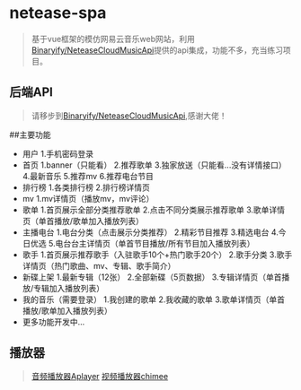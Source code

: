 # netease-spa

> 基于vue框架的模仿网易云音乐web网站，利用[Binaryify/NeteaseCloudMusicApi](https://github.com/Binaryify/NeteaseCloudMusicApi)提供的api集成，功能不多，充当练习项目。

## 后端API

> 请移步到[Binaryify/NeteaseCloudMusicApi](https://github.com/Binaryify/NeteaseCloudMusicApi),感谢大佬！

##主要功能

+ 用户
   1.手机密码登录
+ 首页
   1.banner（只能看）
   2.推荐歌单
   3.独家放送（只能看...没有详情接口）
   4.最新音乐
   5.推荐mv
   6.推荐电台节目
+ 排行榜
   1.各类排行榜
   2.排行榜详情页
+ mv
   1.mv详情页（播放mv，mv评论）
+ 歌单
   1.首页展示全部分类推荐歌单
   2.点击不同分类展示推荐歌单
   3.歌单详情页（单首播放/歌单加入播放列表）
+ 主播电台
   1.电台分类（点击展示分类推荐）
   2.精彩节目推荐
   3.精选电台
   4.今日优选
   5.电台台主详情页（单首节目播放/所有节目加入播放列表）
+ 歌手
   1.首页展示推荐歌手（入驻歌手10个+热门歌手20个）
   2.歌手分类
   3.歌手详情页（热门歌曲、mv、专辑、歌手简介）
+ 新碟上架
   1.最新专辑（12张）
   2.全部新碟（5页数据）
   3.专辑详情页（单首播放/专辑加入播放列表）
+ 我的音乐（需要登录）
   1.我创建的歌单
   2.我收藏的歌单
   3.歌单详情页（单首播放/歌单加入播放列表）
+ 更多功能开发中...
  
## 播放器
> [音频播放器Aplayer](https://github.com/MoePlayer/APlayer)
> [视频播放器chimee](http://chimee.org/)

